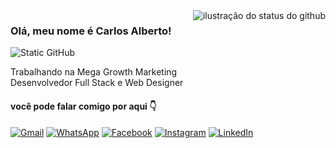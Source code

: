<img align='right' src="https://github-readme-stats.vercel.app/api?username=carlosallberto&show_icons=true&title_color=ffffff&text_color=dddddd&icon_color=dddddd&bg_color=0a0a0a&cache_seconds=2300" alt="ilustração do status do github">

### Olá, meu nome é Carlos Alberto!

<img src="https://img.shields.io/static/v1?label=Overview&message=CarlosAllberto&color=0a0a0a&style=for-the-badge&logo=GitHub" alt="Static GitHub">

<p>Trabalhando na Mega Growth Marketing<br/> Desenvolvedor Full Stack e Web Designer</p>

#### você pode falar comigo por aqui 👇

<p align="left">
  <a href="mailto:dasilvacarlosalberto344@gmail.com" title="Gmail">
    <img src="https://img.shields.io/badge/-Gmail-0a0a0a?style=flat-square&labelColor=0a0a0a&logo=gmail&logoColor=0092FF&link=mailto:dasilvacarlosalberto344@gmail.com" alt="Gmail"/></a>
  <a href="https://api.whatsapp.com/send?phone=5587991156513" title="WhatsApp">
    <img src="https://img.shields.io/badge/-WhatsApp-0a0a0a?style=flat-square&labelColor=0a0a0a&logo=whatsapp&logoColor=0092FF&link=https://api.whatsapp.com/send?phone=5587991156513" alt="WhatsApp"/></a>
  <a href="https://www.facebook.com/profile.php?id=100070570160629" title="Facebook">
    <img src="https://img.shields.io/badge/-Facebook-0a0a0a?style=flat-square&labelColor=0a0a0a&logo=facebook&logoColor=0092FF&link=https://www.facebook.com/profile.php?id=100070570160629" alt="Facebook"/></a>
  <a href="https://www.instagram.com/carlosalberto.dev" title="Instagram">
    <img src="https://img.shields.io/badge/-Instagram-0a0a0a?style=flat-square&labelColor=0a0a0a&logo=instagram&logoColor=0092FF&link=https://www.instagram.com/carlosalberto.dev" alt="Instagram"/></a>
  <a href="https://www.linkedin.com/in/carlosallberto344" title="LinkedIn">
    <img src="https://img.shields.io/badge/-Linkedin-0a0a0a?style=flat-square&logo=Linkedin&logoColor=0092FF&link=https://www.linkedin.com/in/carlosallberto344" alt="LinkedIn"/>     </a>
</p>
